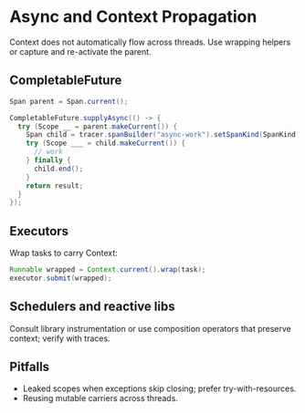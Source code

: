# Async and Context Propagation

Context does not automatically flow across threads. Use wrapping helpers or capture and re-activate the parent.

## CompletableFuture
```java
Span parent = Span.current();

CompletableFuture.supplyAsync(() -> {
  try (Scope __ = parent.makeCurrent()) {
    Span child = tracer.spanBuilder("async-work").setSpanKind(SpanKind.INTERNAL).startSpan();
    try (Scope ___ = child.makeCurrent()) {
      // work
    } finally {
      child.end();
    }
    return result;
  }
});
```

## Executors
Wrap tasks to carry Context:
```java
Runnable wrapped = Context.current().wrap(task);
executor.submit(wrapped);
```

## Schedulers and reactive libs
Consult library instrumentation or use composition operators that preserve context; verify with traces.

## Pitfalls
- Leaked scopes when exceptions skip closing; prefer try-with-resources.
- Reusing mutable carriers across threads.

